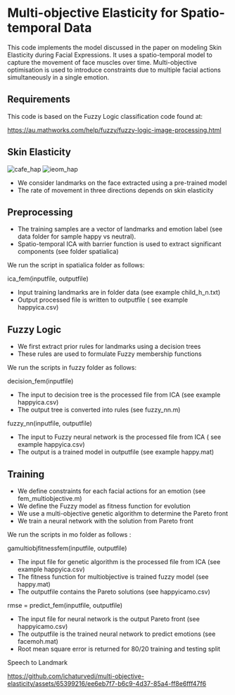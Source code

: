 Multi-objective Elasticity for Spatio-temporal Data
===
This code implements the model discussed in the paper on modeling Skin Elasticity during Facial Expressions. It uses a spatio-temporal model to capture the movement of face muscles over time. Multi-objective optimisation is used to introduce constraints due to multiple facial actions simultaneously in a single emotion. 

Requirements
---
This code is based on the Fuzzy Logic classification code found at:

https://au.mathworks.com/help/fuzzy/fuzzy-logic-image-processing.html

Skin Elasticity
---

![cafe_hap](https://github.com/ichaturvedi/multi-objective-elasticity/assets/65399216/a9c6cbc7-c744-48e4-8e4c-3eab0bb62575)
![ieom_hap](https://github.com/ichaturvedi/multi-objective-elasticity/assets/65399216/1d23af8d-3b3a-43ba-b606-3912cb0510d8)


- We consider landmarks on the face extracted using a pre-trained model
- The rate of movement in three directions depends on skin elasticity

Preprocessing
---
- The training samples are a vector of landmarks and emotion label (see data folder for sample happy vs neutral).
- Spatio-temporal ICA with barrier function is used to extract significant components (see folder spatialica)

We run the script in spatialica folder as follows:

ica_fem(inputfile, outputfile)
- Input training landmarks are in folder data (see example child_h_n.txt)
- Output processed file is written to outputfile ( see example happyica.csv)

Fuzzy Logic
---
- We first extract prior rules for landmarks using a decision trees
- These rules are used to formulate Fuzzy membership functions

We run the scripts in fuzzy folder as follows:

decision_fem(inputfile)
- The input to decision tree is the processed file from ICA (see example happyica.csv)
- The output tree is converted into rules (see fuzzy_nn.m)

fuzzy_nn(inputfile, outputfile)
- The input to Fuzzy neural network is the processed file from ICA ( see example happyica.csv)
- The output is a trained model in outputfile (see example happy.mat)

Training
---
- We define constraints for each facial actions for an emotion (see fem_multiobjective.m)
- We define the Fuzzy model as fitness function for evolution
- We use a multi-objective genetic algorithm to determine the Pareto front
- We train a neural network with the solution from Pareto front

We run the scripts in mo folder as follows :

gamultiobjfitnessfem(inputfile, outputfile)
- The input file for genetic algorithm is the processed file from ICA (see example happyica.csv)
- The fitness function for multiobjective is trained fuzzy model (see happy.mat)
- The outputfile contains the Pareto solutions (see happyicamo.csv)

rmse = predict_fem(inputfile, outputfile)
- The input file for neural network is the output Pareto front (see happyicamo.csv)
- The outputfile is the trained neural network to predict emotions (see facemoh.mat)
- Root mean square error is returned for 80/20 training and testing split

Speech to Landmark 


https://github.com/ichaturvedi/multi-objective-elasticity/assets/65399216/ee6eb7f7-b6c9-4d37-85a4-ff8e6fff47f6


